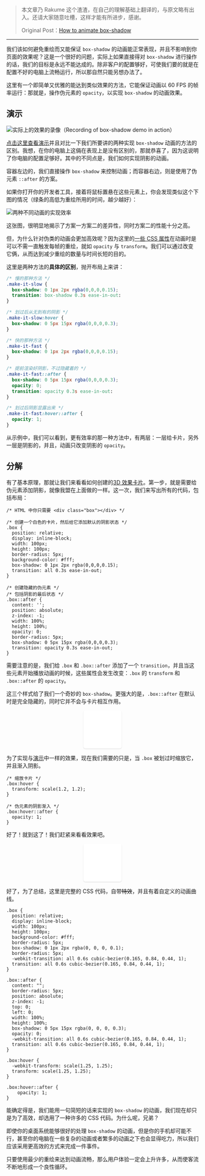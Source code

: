 > 本文章乃 Rakume 这个渣渣，在自己的理解基础上翻译的，与原文略有出入。还请大家随意吐槽，这样才能有所进步，感谢。
>
> Original Post：[How to animate box-shadow](http://tobiasahlin.com/blog/how-to-animate-box-shadow/)



* * * 

我们该如何避免重绘而又能保证 `box-shadow` 的动画能正常表现，并且不影响到你页面的效果呢？这是一个很好的问题，实际上如果直接得对 `box-shadow` 进行操作的话，我们的目标是永远不能达成的。除非客户的配置够好，可使我们要的就是在配置不好的电脑上流畅运行，所以那自然只能另想办法了。

这里有一个即简单又优雅的能达到类似效果的方法，它能保证动画以 60 FPS 的帧率运行：那就是，操作伪元素的 `opacity`，以实现 `box-shadow` 的动画效果。



## 演示

![实际上的效果的录像（Recording of box-shadow demo in action）](//c.hime.io/images/QOBw.gif)

[点击这里查看演示](http://tobiasahlin.com/demo/animate-box-shadow/)并且对比一下我们所要讲的两种实现 `box-shadow` 动画的方法的区别。我想，在你的电脑上这倆在表现上是没有区别的，那就恭喜了，因为这说明了你电脑的配置足够好。其中的不同点是，我们如何实现阴影的动画。

容器左边的，我们直接操作 `box-shadow` 来控制动画；而容器右边，则是使用了伪元素 `::after` 的方案。

如果你打开你的开发者工具，接着将鼠标置悬在这些元素上，你会发现类似这个下图的情况（绿条的高低为重绘所用的时间，越少越好）：

![两种不同动画的实现效率](https://c.hime.io/images/j0l4.png)

这张图，很明显地揭示了方案一方案二的差异性，同时方案二的性能十分之高。

但，为什么针对伪类的动画会更加高效呢？因为这里的[一些 CSS 属性](http://csstriggers.com/)在动画时是可以不需一直触发每帧的重绘，就如 `opacity` 与 `transform`。我们可以通过改变它俩，从而达到减少重绘的数量与时间长短的目的。

这里是两种方法的**具体的区别**，抛开布局上来讲：


```CSS
/* 慢的那种方法 */
.make-it-slow {
  box-shadow: 0 1px 2px rgba(0,0,0,0.15);
  transition: box-shadow 0.3s ease-in-out:
}

/* 划过后从无到有的阴影 */
.make-it-slow:hover {
  box-shadow: 0 5px 15px rgba(0,0,0,0.3);
}

/* 快的那种方法 */
.make-it-fast {
  box-shadow: 0 1px 2px rgba(0,0,0,0.15);
}

/* 提前渲染好阴影，不过隐藏着的 */
.make-it-fast::after {
  box-shadow: 0 5px 15px rgba(0,0,0,0.3);
  opacity: 0;
  transition: opacity 0.3s ease-in-out:
}

/* 划过后阴影显露出来 */
.make-it-fast:hover::after {
  opacity: 1;
}
```

从示例中，我们可以看到，更有效率的那一种方法中，有两层：一层给卡片，另外一层是阴影的，并且，动画只改变阴影的 `opacity`。



## 分解

有了基本原理，那就让我们来看看如何创建的[3D 效果卡片](http://tobiasahlin.com/demo/animate-box-shadow/)。第一步，就是需要给伪元素添加阴影，就像我盟在上面做的一样。这一次，我们来写出所有的代码，包括布局：

```
/* HTML 中你只需要 <div class="box"></div> */

/* 创建一个白色的卡片，然后给它添加默认的阴影状态 */
.box {
  position: relative;
  display: inline-block;
  width: 100px;
  height: 100px;
  border-radius: 5px;
  background-color: #fff;
  box-shadow: 0 1px 2px rgba(0,0,0,0.15);
  transition: all 0.3s ease-in-out;
}

/* 创建隐藏的伪元素 */
/* 包括阴影的最后状态 */
.box::after {
  content: '';
  position: absolute;
  z-index: -1;
  width: 100%;
  height: 100%;
  opacity: 0;
  border-radius: 5px;
  box-shadow: 0 5px 15px rgba(0,0,0,0.3);
  transition: opacity 0.3s ease-in-out;
}
```

需要注意的是，我们给 `.box` 和 `.box::after` 添加了一个 `transition`，并且当这些元素开始播放动画的时候，这些属性会发生改变：`.box` 的 `transform` 和 `.box::after` 的 `opacity`。

这三个样式给了我们一个奇妙的 `box-shadow`。更强大的是，`.box::after` 在默认时是完全隐藏的，同时它并不会与卡片相互作用。

<div id="box-1"></div>
<style type="text/css">
#box-1 { position: relative; display: block; margin: 0 auto; width: 100px; height: 100px; border-radius: 5px; background-color: #fff; box-shadow: 0 1px 2px rgba(0,0,0,0.15); transition: all 0.3s ease-in-out; }
#box-1::after { content: ''; position: absolute; z-index: -1; width: 100%; height: 100%; opacity: 0; border-radius: 5px; box-shadow: 0 5px 15px rgba(0,0,0,0.3); transition: opacity 0.3s ease-in-out; }
</style>

为了实现与[演示](http://tobiasahlin.com/demo/animate-box-shadow/)中一样的效果，现在我们需要的只是，当 `.box` 被划过时缩放它，并且渐入阴影。


```
/* 缩放卡片 */
.box:hover {
  transform: scale(1.2, 1.2);
}

/* 伪元素的阴影渐入 */
.box:hover::after {
  opacity: 1;
}
```

好了！就到这了！我们赶紧来看看效果吧。

<div id="box-2"></div>
<style type="text/css">
#box-2 { position: relative; display: block; margin: 0 auto; width: 100px; height: 100px; border-radius: 5px; background-color: #fff; box-shadow: 0 1px 2px rgba(0,0,0,0.15); transition: all 0.3s ease-in-out; }
#box-2::after { content: ''; position: absolute; z-index: -1; width: 100%; height: 100%; opacity: 0; border-radius: 5px; box-shadow: 0 5px 15px rgba(0,0,0,0.3); transition: opacity 0.3s ease-in-out; }
#box-2:hover { transform: scale(1.2, 1.2); }
#box-2:hover::after { opacity: 1; }
</style>

好了，为了总结，这里是完整的 CSS 代码，自带~~特效~~，并且有着自定义的动画曲线。

```
.box {
  position: relative;
  display: inline-block;
  width: 100px;
  height: 100px;
  background-color: #fff;
  border-radius: 5px;
  box-shadow: 0 1px 2px rgba(0, 0, 0, 0.1);
  border-radius: 5px;
  -webkit-transition: all 0.6s cubic-bezier(0.165, 0.84, 0.44, 1);
  transition: all 0.6s cubic-bezier(0.165, 0.84, 0.44, 1);
}

.box::after {
  content: "";
  border-radius: 5px;
  position: absolute;
  z-index: -1;
  top: 0;
  left: 0;
  width: 100%;
  height: 100%;
  box-shadow: 0 5px 15px rgba(0, 0, 0, 0.3);
  opacity: 0;
  -webkit-transition: all 0.6s cubic-bezier(0.165, 0.84, 0.44, 1);
  transition: all 0.6s cubic-bezier(0.165, 0.84, 0.44, 1);
}

.box:hover {
  -webkit-transform: scale(1.25, 1.25);
  transform: scale(1.25, 1.25);
}

.box:hover::after {
    opacity: 1;
}
```

能确定得是，我们能用一句简短的话来实现的 `box-shadow` 的动画，我们现在却只是为了高效，却选用了一种许多的 CSS 代码。为什么呢，兄弟？

即使你的桌面系统能够很好的处理 `box-shadow` 的动画，但是你的手机却可能不行，甚至你的电脑在一些复杂的动画或者繁多的动画之下也会显得吃力，所以我们应该采用更高效的方式来完成一件事件。

只要使用最少的重绘来达到动画流畅，那么用户体验一定会上升许多，从而使客流不断地形成一个良性循环。
